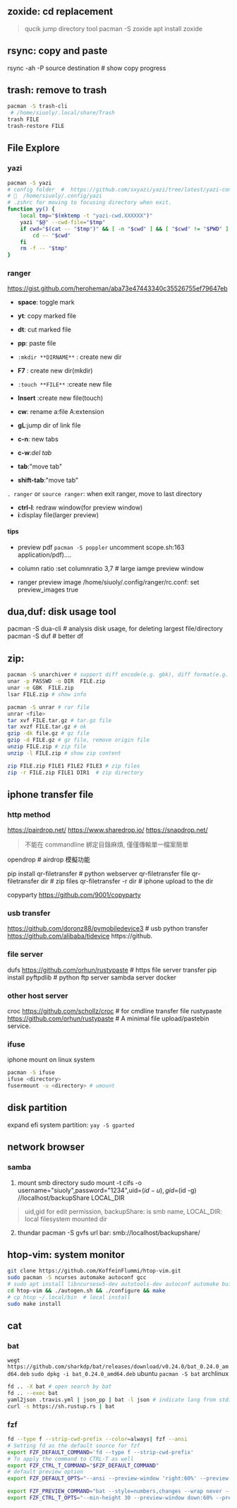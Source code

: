 ## zoxide: cd replacement
> qucik jump directory tool
pacman -S zoxide
apt install zoxide

## rsync: copy and paste
rsync -ah -P source destination # show copy progress

## trash: remove to trash
```sh
pacman -S trash-cli
 # /home/siuoly/.local/share/Trash
trash FILE
trash-restore FILE
```

## File Explore
### yazi
```sh
pacman -S yazi
# config folder  #  https://github.com/sxyazi/yazi/tree/latest/yazi-config/preset
#   /home/siuoly/.config/yazi
# .zshrc for moving to focusing directory when exit.
function yy() {
	local tmp="$(mktemp -t "yazi-cwd.XXXXXX")"
	yazi "$@" --cwd-file="$tmp"
	if cwd="$(cat -- "$tmp")" && [ -n "$cwd" ] && [ "$cwd" != "$PWD" ]; then
		cd -- "$cwd"
	fi
	rm -f -- "$tmp"
}
```

### ranger 
https://gist.github.com/heroheman/aba73e47443340c35526755ef79647eb

- **space**: toggle mark
- **yt**: copy marked file
- **dt**: cut marked file
- **pp**: paste file

- `:mkdir **DIRNAME**` : create new dir
- **F7**  : create new dir(mkdir)
- `:touch **FILE**` :create new file
- **Insert** :create new file(touch)
- **cw**: rename a:file A:extension
- **gL**:jump dir of link file

- **c-n**: new tabs
- **c-w**:*del tab*
- **tab**:"move tab"
- **shift-tab**:"move tab"

`. ranger` or `source ranger`: when exit ranger, move to last directory
- **ctrl-l**: redraw window(for preview window)
- **i**:display file(larger preview)

#### tips
- preview pdf
  `pacman -S poppler`
  uncomment scope.sh:163 application/pdf)....
- column ratio
  :set columnratio 3,7 # large iamge preview window

- ranger preview image
  /home/siuoly/.config/ranger/rc.conf: set preview_images true

## dua,duf: disk usage tool
pacman -S dua-cli # analysis disk usage, for deleting largest file/directory \
pacman -S duf # better df


## zip:
```sh
pacman -S unarchiver # support diff encode(e.g. gbk), diff format(e.g. zip,rar,tar,gz)
unar -p PASSWD -o DIR  FILE.zip 
unar -e GBK  FILE.zip 
lsar FILE.zip # show info

pacman -S unrar # rar file
unrar <file>
tar xvf FILE.tar.gz # tar.gz file
tar xvzf FILE.tar.gz # ok
gzip -dk file.gz # gz file
gzip -d FILE.gz # gz file, remove origin file
unzip FILE.zip # zip file
unzip -l FILE.zip # show zip content

zip FILE.zip FILE1 FILE2 FILE3 # zip files
zip -r FILE.zip FILE1 DIR1  # zip directory
```

## iphone transfer file
### http method
https://pairdrop.net/   https://www.sharedrop.io/ https://snapdrop.net/
> 不能在 commandline 綁定目錄麻煩, 僅僅傳輸單一檔案簡單

opendrop # airdrop 模擬功能

pip install qr-filetransfer # python webserver
qr-filetransfer file
qr-filetransfer dir # zip files
qr-filetransfer -r dir # iphone upload to the dir

copyparty https://github.com/9001/copyparty


### usb transfer
https://github.com/doronz88/pymobiledevice3 # usb python transfer
https://github.com/alibaba/tidevice https://github.

### file server
dufs https://github.com/orhun/rustypaste # https file server transfer
pip install pyftpdlib # python ftp server
sambda server docker

### other host server
croc https://github.com/schollz/croc  # for cmdline transfer file
rustypaste https://github.com/orhun/rustypaste # A minimal file upload/pastebin service.

### ifuse
iphone mount on linux system
```sh
pacman -S ifuse
ifuse <directory>
fusermount -u <directory> # umount
```
## disk partition
expand efi system partition: `yay -S gparted`

## network browser
### samba
1. mount smb directory
sudo mount -t cifs -o username="siuoly",password="1234",uid=$(id -u),gid=$(id -g) //localhost/backupShare LOCAL_DIR
> uid,gid for edit permission, backupShare: is smb name,  LOCAL_DIR: local filesystem mounted dir 

2. thundar
pacman -S gvfs 
url bar: smb://localhost/backupshare/

## htop-vim: system monitor
```sh
git clone https://github.com/KoffeinFlummi/htop-vim.git
sudo pacman -S ncurses automake autoconf gcc 
# sudo apt install libncursesw5-dev autotools-dev autoconf automake build-essential
cd htop-vim && ./autogen.sh && ./configure && make
# cp htop ~/.local/bin  # local install
sudo make install
```

## cat
### bat
`wegt https://github.com/sharkdp/bat/releases/download/v0.24.0/bat_0.24.0_amd64.deb`
`sudo dpkg -i bat_0.24.0_amd64.deb` ubuntu
`pacman -S bat` archlinux
```sh
fd .. -X bat # open search by bat
fd .. --exec bat
yaml2json .travis.yml | json_pp | bat -l json # indicate lang from stdin
curl -s https://sh.rustup.rs | bat
```
### fzf
```sh
fd --type f --strip-cwd-prefix --color=always| fzf --ansi
# Setting fd as the default source for fzf
export FZF_DEFAULT_COMMAND='fd --type f --strip-cwd-prefix'
# To apply the command to CTRL-T as well
export FZF_CTRL_T_COMMAND="$FZF_DEFAULT_COMMAND"
# default preview option
export FZF_DEFAULT_OPTS="--ansi --preview-window 'right:60%' --preview 'fzf-preview.sh {}'"

export FZF_PREVIEW_COMMAND="bat --style=numbers,changes --wrap never --color always {} || cat {} || tree -C {}"
export FZF_CTRL_T_OPTS="--min-height 30 --preview-window down:60% --preview-window noborder --preview '($FZF_PREVIEW_COMMAND) 2> /dev/null'"
```
